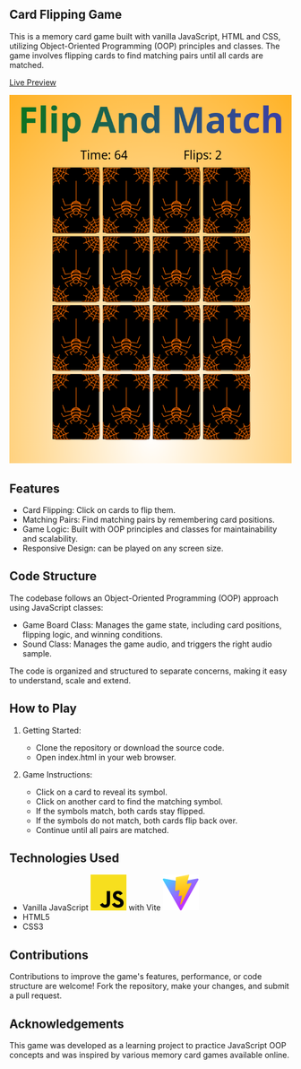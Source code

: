 ## Card Flipping Game

This is a memory card game built with vanilla JavaScript, HTML and CSS, utilizing Object-Oriented Programming (OOP) principles and classes. The game involves flipping cards to find matching pairs until all cards are matched.

[Live Preview](https://clinquant-pudding-a19bc3.netlify.app/)

![cards](./cards.png)

## Features

- Card Flipping: Click on cards to flip them.
- Matching Pairs: Find matching pairs by remembering card positions.
- Game Logic: Built with OOP principles and classes for maintainability and scalability.
- Responsive Design: can be played on any screen size.

## Code Structure

The codebase follows an Object-Oriented Programming (OOP) approach using JavaScript classes:

- Game Board Class: Manages the game state, including card positions, flipping logic, and winning conditions.
- Sound Class: Manages the game audio, and triggers the right audio sample.

The code is organized and structured to separate concerns, making it easy to understand, scale and extend.

## How to Play

1. Getting Started:

   - Clone the repository or download the source code.
   - Open index.html in your web browser.

2. Game Instructions:
   - Click on a card to reveal its symbol.
   - Click on another card to find the matching symbol.
   - If the symbols match, both cards stay flipped.
   - If the symbols do not match, both cards flip back over.
   - Continue until all pairs are matched.

## Technologies Used

- Vanilla JavaScript ![js](./javascript.svg) with Vite ![Vite](./public/vite.svg)
- HTML5
- CSS3

## Contributions

Contributions to improve the game's features, performance, or code structure are welcome! Fork the repository, make your changes, and submit a pull request.

## Acknowledgements

This game was developed as a learning project to practice JavaScript OOP concepts and was inspired by various memory card games available online.
